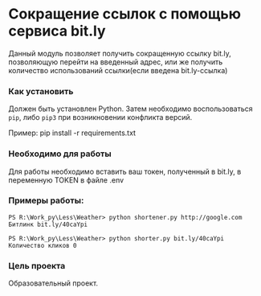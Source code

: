 # Сокращение ссылок с помощью сервиса bit.ly #

Данный модуль позволяет получить сокращенную ссылку bit.ly, позволяющую перейти на введенный адрес, 
или же получить количество использований ссылки(если введена bit.ly-ссылка)

### Как установить ###

Должен быть установлен Python.
Затем необходимо воспользоваться `pip`, либо `pip3` при возникновении конфликта версий.

Пример: pip install -r requirements.txt

### Необходимо для работы ###

Для работы необходимо вставить ваш токен, полученный в bit.ly, в переменную TOKEN в файле .env

### Примеры работы: ###

```
PS R:\Work_py\Less\Weather> python shortener.py http://google.com
Битлинк bit.ly/40caYpi
```
```
PS R:\Work_py\Less\Weather> python shorter.py bit.ly/40caYpi   
Количество кликов 0
```

### Цель проекта ###

Образовательный проект.
